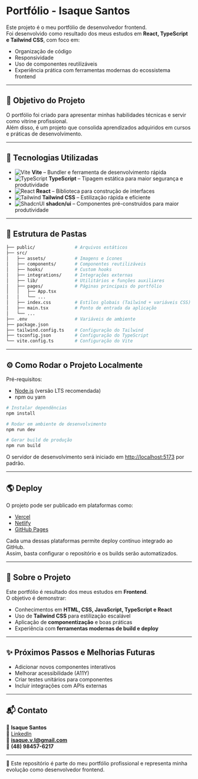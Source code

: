 # Portfólio - Isaque Santos

Este projeto é o meu portfólio de desenvolvedor frontend.  
Foi desenvolvido como resultado dos meus estudos em **React, TypeScript e Tailwind CSS**, com foco em:

- Organização de código
- Responsividade
- Uso de componentes reutilizáveis
- Experiência prática com ferramentas modernas do ecossistema frontend

---

## 📖 Objetivo do Projeto

O portfólio foi criado para apresentar minhas habilidades técnicas e servir como vitrine profissional.  
Além disso, é um projeto que consolida aprendizados adquiridos em cursos e práticas de desenvolvimento.

---

## 🚀 Tecnologias Utilizadas

- ![Vite](https://skillicons.dev/icons?i=vite) **Vite** – Bundler e ferramenta de desenvolvimento rápida
- ![TypeScript](https://skillicons.dev/icons?i=typescript) **TypeScript** – Tipagem estática para maior segurança e produtividade
- ![React](https://skillicons.dev/icons?i=react) **React** – Biblioteca para construção de interfaces
- ![Tailwind](https://skillicons.dev/icons?i=tailwind) **Tailwind CSS** – Estilização rápida e eficiente
- ![ShadcnUI](https://skillicons.dev/icons?i=react) **shadcn/ui** – Componentes pré-construídos para maior produtividade

---

## 📂 Estrutura de Pastas

```bash
├── public/               # Arquivos estáticos
├── src/
│   ├── assets/           # Imagens e ícones
│   ├── components/       # Componentes reutilizáveis
│   ├── hooks/            # Custom hooks
│   ├── integrations/     # Integrações externas
│   ├── lib/              # Utilitários e funções auxiliares
│   ├── pages/            # Páginas principais do portfólio
│   │   ├── App.tsx
│   │   └── ...
│   ├── index.css         # Estilos globais (Tailwind + variáveis CSS)
│   ├── main.tsx          # Ponto de entrada da aplicação
│   └── ...
├── .env                  # Variáveis de ambiente
├── package.json
├── tailwind.config.ts    # Configuração do Tailwind
├── tsconfig.json         # Configuração do TypeScript
└── vite.config.ts        # Configuração do Vite
```

---

## ⚙️ Como Rodar o Projeto Localmente

Pré-requisitos:

- [Node.js](https://nodejs.org/) (versão LTS recomendada)
- npm ou yarn

```sh
# Instalar dependências
npm install

# Rodar em ambiente de desenvolvimento
npm run dev

# Gerar build de produção
npm run build
```

O servidor de desenvolvimento será iniciado em [http://localhost:5173](http://localhost:5173) por padrão.

---

## 🌎 Deploy

O projeto pode ser publicado em plataformas como:

- [Vercel](https://isaque-santos-portfolio.vercel.app/)
- [Netlify](https://www.netlify.com)
- [GitHub Pages](https://pages.github.com/)

Cada uma dessas plataformas permite deploy contínuo integrado ao GitHub.  
Assim, basta configurar o repositório e os builds serão automatizados.

---

## 📌 Sobre o Projeto

Este portfólio é resultado dos meus estudos em **Frontend**.  
O objetivo é demonstrar:

- Conhecimentos em **HTML, CSS, JavaScript, TypeScript e React**
- Uso de **Tailwind CSS** para estilização escalável
- Aplicação de **componentização** e boas práticas
- Experiência com **ferramentas modernas de build e deploy**

---

## ✨ Próximos Passos e Melhorias Futuras

- Adicionar novos componentes interativos
- Melhorar acessibilidade (A11Y)
- Criar testes unitários para componentes
- Incluir integrações com APIs externas

---

## 📬 Contato

👤 **Isaque Santos**  
🔗 [LinkedIn](https://linkedin.com/in/isaque-santos-720b8b15a)  
📧 **isaque.v.l@gmail.com**  
📱 **(48) 98457-6217**

---

📌 Este repositório é parte do meu portfólio profissional e representa minha evolução como desenvolvedor frontend.
